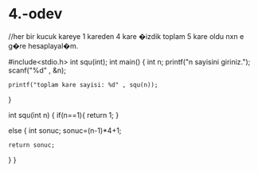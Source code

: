 # 4.-odev

//her bir kucuk kareye 1 kareden 4 kare �izdik toplam 5 kare oldu nxn e g�re hesaplayal�m.

#include<stdio.h>
int squ(int);
int main()
{
	int n;
	printf("n sayisini giriniz.");
	scanf("%d" , &n);
	
	printf("toplam kare sayisi: %d" , squ(n));
}

int squ(int n)
{
	if(n==1){
		return 1;
	}
	
else
{
	int sonuc;
	sonuc=(n-1)*4+1;
	
	return sonuc;
}
}
